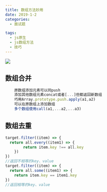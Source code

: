 ```yaml
---
title: 数组方法妙用
date: 2019-1-2
categories:
  - 面试题

tags:
  - js原生
  - js数组方法
  - 技巧
---
```


![](https://cdn.jsdelivr.net/gh/levidc/blogImg/img/2.jpg)

<!-- more -->

## 数组合并

```js
    原数组添加元素可以同push
    添加其他数组元素concat或者[...]但都返回新数组
    巧用Array.prototype.push.apply(a1,a2)
    可以在原数组上添加数组
    多个数组使用call(a1,...a2,...a3)
```

## 数组去重

```js
target.filter((item) => {
  return all.every((item1) => {
		return item.key !== all.key
	})
})
//返回不相等的key、value
target.filter((item) => {
  return all.some((item1) => {
    return item.key == item1.key
})
//返回相等的key、value
```

